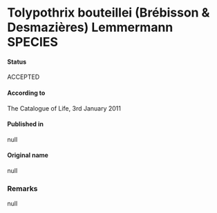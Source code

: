 # Tolypothrix bouteillei (Brébisson & Desmazières) Lemmermann SPECIES

#### Status
ACCEPTED

#### According to
The Catalogue of Life, 3rd January 2011

#### Published in
null

#### Original name
null

### Remarks
null